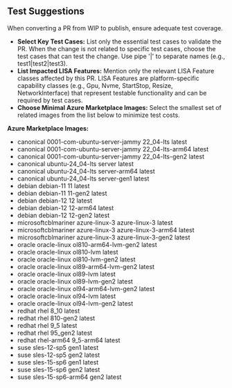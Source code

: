 ## Test Suggestions

When converting a PR from WIP to publish, ensure adequate test coverage.

- **Select Key Test Cases:** List only the essential test cases to validate the PR. When the change is not related to specific test cases, choose the test cases that can test the change. Use pipe '|' to separate names (e.g., test1|test2|test3).
- **List Impacted LISA Features:** Mention only the relevant LISA Feature classes affected by this PR. LISA Features are platform-specific capability classes (e.g., Gpu, Nvme, StartStop, Resize, NetworkInterface) that represent testable functionality and can be required by test cases.
- **Choose Minimal Azure Marketplace Images:** Select the smallest set of related images from the list below to minimize test costs.

**Azure Marketplace Images:**
- canonical 0001-com-ubuntu-server-jammy 22_04-lts latest
- canonical 0001-com-ubuntu-server-jammy 22_04-lts-arm64 latest
- canonical 0001-com-ubuntu-server-jammy 22_04-lts-gen2 latest
- canonical ubuntu-24_04-lts server latest
- canonical ubuntu-24_04-lts server-arm64 latest
- canonical ubuntu-24_04-lts server-gen1 latest
- debian debian-11 11 latest
- debian debian-11 11-gen2 latest
- debian debian-12 12 latest
- debian debian-12 12-arm64 latest
- debian debian-12 12-gen2 latest
- microsoftcblmariner azure-linux-3 azure-linux-3 latest
- microsoftcblmariner azure-linux-3 azure-linux-3-arm64 latest
- microsoftcblmariner azure-linux-3 azure-linux-3-gen2 latest
- oracle oracle-linux ol810-arm64-lvm-gen2 latest
- oracle oracle-linux ol810-lvm latest
- oracle oracle-linux ol810-lvm-gen2 latest
- oracle oracle-linux ol89-arm64-lvm-gen2 latest
- oracle oracle-linux ol89-lvm latest
- oracle oracle-linux ol89-lvm-gen2 latest
- oracle oracle-linux ol94-arm64-lvm-gen2 latest
- oracle oracle-linux ol94-lvm latest
- oracle oracle-linux ol94-lvm-gen2 latest
- redhat rhel 8_10 latest
- redhat rhel 810-gen2 latest
- redhat rhel 9_5 latest
- redhat rhel 95_gen2 latest
- redhat rhel-arm64 9_5-arm64 latest
- suse sles-12-sp5 gen1 latest
- suse sles-12-sp5 gen2 latest
- suse sles-15-sp6 gen1 latest
- suse sles-15-sp6 gen2 latest
- suse sles-15-sp6-arm64 gen2 latest